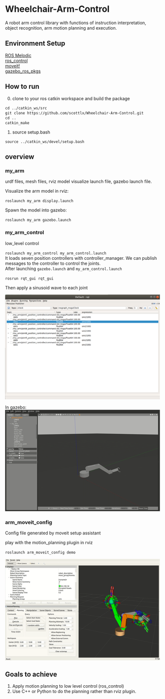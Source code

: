 # Wheelchair-Arm-Control

A robot arm control library with functions of instruction interpretation, object recognition, arm motion planning and execution. 
## Environment Setup 
[ROS Melodic](http://wiki.ros.org/melodic/Installation/Ubuntu)  
[ros_control](http://wiki.ros.org/ros_control)  
[moveit!](https://moveit.ros.org/install/)  
[gazebo_ros_pkgs](http://wiki.ros.org/gazebo_ros_pkgs)  

## How to run  
0. clone to your ros catkin workspace and build the package  
```
cd ../catkin_ws/src
git clone https://github.com/scottlx/Wheelchair-Arm-Control.git  
cd ..  
catkin_make
```

1. source setup.bash
```
source ../catkin_ws/devel/setup.bash
```

## overview 
### my_arm  
urdf files, mesh files, rviz model visualize launch file, gazebo launch file.  

Visualize the arm model in rviz:  

`roslaunch my_arm display.launch`  

Spawn the model into gazebo:  

`roslaunch my_arm gazebo.launch`  
### my_arm_control 

low_level control  

`roslaunch my_arm_control my_arm_control.launch`  
It loads seven position controllers with controller_manager. We can publish messages to the controller to control the joints.  
After launching `gazebo.launch` and `my_arm_control.launch`  

`rosrun rqt_gui rqt_gui`  

Then apply a sinusoid wave to each joint  

![alt](/demo_img/publisher.png)  

In gazebo:  
![alt](/demo_img/gazebo.gif)  

### arm_moveit_config  

Config file generated by moveit setup assistant  

play with the motion_planning plugin in rviz  

`roslaunch arm_moveit_config demo`  

![alt](/demo_img/moveit.gif)  

## Goals to achieve  

1. Apply motion planning to low level control (ros_control)  
2. Use C++ or Python to do the planning rather than rviz plugin.  
